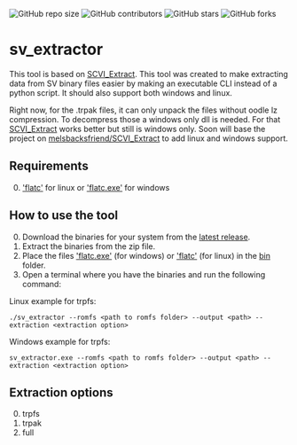 ![GitHub repo size](https://img.shields.io/github/repo-size/CMIW/sv_extractor)
![GitHub contributors](https://img.shields.io/github/contributors/CMIW/sv_extractor)
![GitHub stars](https://img.shields.io/github/stars/CMIW/sv_extractor?style=social)
![GitHub forks](https://img.shields.io/github/forks/CMIW/sv_extractor?style=social)

# sv_extractor

This tool is based on [SCVI_Extract](https://github.com/psthrn42/SCVI_Extract). This tool was created to make extracting data from SV binary files easier by making an executable CLI instead of a python script. It should also support both windows and linux.

Right now, for the .trpak files, it can only unpack the files without oodle lz compression. To decompress those a windows only dll is needed. For that [SCVI_Extract](https://github.com/psthrn42/SCVI_Extract) works better but still is windows only. Soon will base the project on [melsbacksfriend/SCVI_Extract](https://github.com/melsbacksfriend/SCVI_Extract/tree/ec39739079d82284b39f57bc5b4849558567a9ed) to add linux and windows support.

## Requirements

0. ['flatc'](https://github.com/google/flatbuffers/releases) for linux or ['flatc.exe'](https://github.com/google/flatbuffers/releases) for windows
<!-- 1. 'oo2core_6_win64.dll' for windows or 'liblinoodle.so' -->

## How to use the tool

0. Download the binaries for your system from the [latest release](https://github.com/CMIW/sv_extractor/releases/latest). 
1. Extract the binaries from the zip file.
2. Place the files ['flatc.exe'](https://github.com/google/flatbuffers/releases)<!--, 'oo2core_6_win64.dll' --> (for windows) or ['flatc'](https://github.com/google/flatbuffers/releases) (for linux) in the [bin](/bin) folder.
3. Open a terminal where you have the binaries and run the following command:

Linux example for trpfs:
```
./sv_extractor --romfs <path to romfs folder> --output <path> --extraction <extraction option>
```

Windows example for trpfs:
```
sv_extractor.exe --romfs <path to romfs folder> --output <path> --extraction <extraction option>
```

## Extraction options
0. trpfs
1. trpak
2. full